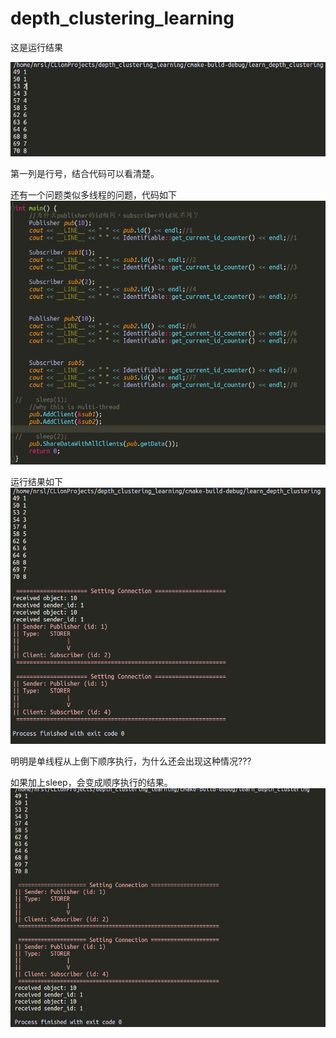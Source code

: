 # depth_clustering_learning

这是运行结果

![](img/1.png)

第一列是行号，结合代码可以看清楚。

还有一个问题类似多线程的问题，代码如下
![](img/3.png)

运行结果如下
![](img/2.png)


明明是单线程从上倒下顺序执行，为什么还会出现这种情况???

如果加上sleep，会变成顺序执行的结果。
![](img/4.png)